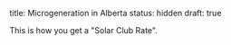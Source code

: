title: Microgeneration in Alberta
status: hidden
draft: true

This is how you get a "Solar Club Rate".
